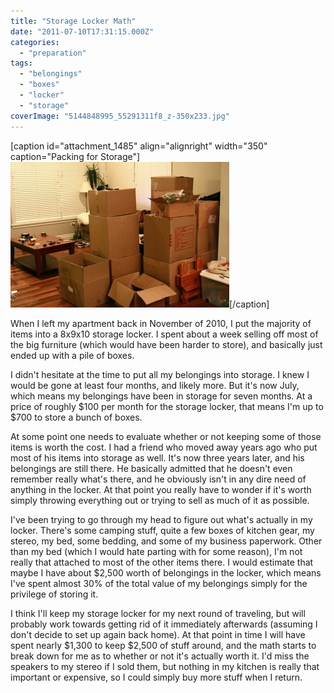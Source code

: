 ```yaml
---
title: "Storage Locker Math"
date: "2011-07-10T17:31:15.000Z"
categories: 
  - "preparation"
tags: 
  - "belongings"
  - "boxes"
  - "locker"
  - "storage"
coverImage: "5144848995_55291311f8_z-350x233.jpg"
---
```


\[caption id="attachment\_1485" align="alignright" width="350" caption="Packing for Storage"\][![](images/5144848995_55291311f8_z-350x233.jpg "5144848995_55291311f8_z")](http://themigratorynerd.com/2011/storage-locker-math/5144848995_55291311f8_z-2/)\[/caption\]

When I left my apartment back in November of 2010, I put the majority of items into a 8x9x10 storage locker. I spent about a week selling off most of the big furniture (which would have been harder to store), and basically just ended up with a pile of boxes.

I didn't hesitate at the time to put all my belongings into storage. I knew I would be gone at least four months, and likely more. But it's now July, which means my belongings have been in storage for seven months. At a price of roughly $100 per month for the storage locker, that means I'm up to $700 to store a bunch of boxes.

At some point one needs to evaluate whether or not keeping some of those items is worth the cost. I had a friend who moved away years ago who put most of his items into storage as well. It's now three years later, and his belongings are still there. He basically admitted that he doesn't even remember really what's there, and he obviously isn't in any dire need of anything in the locker. At that point you really have to wonder if it's worth simply throwing everything out or trying to sell as much of it as possible.

I've been trying to go through my head to figure out what's actually in my locker. There's some camping stuff, quite a few boxes of kitchen gear, my stereo, my bed, some bedding, and some of my business paperwork. Other than my bed (which I would hate parting with for some reason), I'm not really that attached to most of the other items there. I would estimate that maybe I have about $2,500 worth of belongings in the locker, which means I've spent almost 30% of the total value of my belongings simply for the privilege of storing it.

I think I'll keep my storage locker for my next round of traveling, but will probably work towards getting rid of it immediately afterwards (assuming I don't decide to set up again back home). At that point in time I will have spent nearly $1,300 to keep $2,500 of stuff around, and the math starts to break down for me as to whether or not it's actually worth it. I'd miss the speakers to my stereo if I sold them, but nothing in my kitchen is really that important or expensive, so I could simply buy more stuff when I return.
